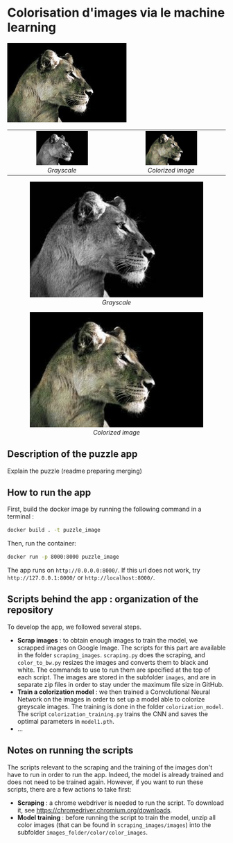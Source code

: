 # Colorisation d'images via le machine learning

![colorized image](images_folder/image%20bank/results/1.jpg)


<table border=0>
  <tr>
    <td align="center" style="width: 50%;">
      <img src="images_folder/image%20bank/keep/_1.jpg" alt="Image en noir et blanc" width = 50%>
      <br>
      <em>Grayscale</em>
    </td>
    <td align="center" style="width: 50%;">
      <img src="images_folder/image%20bank/results/1.jpg" alt="Image en couleurs" width = 50%>
      <br>
      <em>Colorized image</em>
    </td>
  </tr>
</table>


<p align="center">
  <img src="images_folder/image%20bank/keep/_1.jpg" alt="Image en noir et blanc" width = 400>
  <br>
  <em>Grayscale</em>
</p>

<p align="center">
  <img src="images_folder/image%20bank/results/1.jpg" alt="Image en couleurs" width = 400>
  <br>
  <em>Colorized image</em>
</p>



## Description of the puzzle app

Explain the puzzle (readme preparing merging)

## How to run the app
First, build the docker image by running the following command in a terminal :

```bash
docker build . -t puzzle_image
```

Then, run the container:

```bash
docker run -p 8000:8000 puzzle_image
```

The app runs on `http://0.0.0.0:8000/`. If this url does not work, try `http://127.0.0.1:8000/` or `http://localhost:8000/`.

## Scripts behind the app : organization of the repository
To develop the app, we followed several steps.
* **Scrap images** : to obtain enough images to train the model, we scrapped images on Google Image. The scripts for this part are available in the folder `scraping_images`. `scraping.py` does the scraping, and `color_to_bw.py` resizes the images and converts them to black and white. The commands to use to run them are specified at the top of each script. The images are stored in the subfolder `images`, and are in separate zip files in order to stay under the maximum file size in GitHub.
* **Train a colorization model** : we then trained a Convolutional Neural Network on the images in order to set up a model able to colorize greyscale images. The training is done in the folder `colorization_model`. The script `colorization_training.py` trains the CNN and saves the optimal parameters in `model1.pth`.
* ...

## Notes on running the scripts
The scripts relevant to the scraping and the training of the images don't have to run in order to run the app. Indeed, the model is already trained and does not need to be trained again. However, if you want to run these scripts, there are a few actions to take first:
* **Scraping** : a chrome webdriver is needed to run the script. To download it, see https://chromedriver.chromium.org/downloads.
* **Model training** : before running the script to train the model, unzip all color images (that can be found in `scraping_images/images`) into the subfolder `images_folder/color/color_images`.
